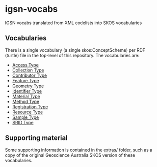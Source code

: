 # igsn-vocabs
IGSN vocabs translated from XML codelists into SKOS vocabularies

## Vocabularies
There is a single vocabulary (a single skos:ConceptScheme) per RDF (turtle) file in the top-level of this repository. The vocabularies are:

* [Access Type](access.ttl)
* [Collection Type](collection.ttl)
* [Contributor Type](contributor.ttl)
* [Feature Type](feature.ttl)
* [Geometry Type](geometry.ttl)
* [Identifier Type](identifier.ttl)
* [Material Type](material.ttl)
* [Method Type](method.ttl)
* [Registration Type](registration.ttl)
* [Resource Type](resource.ttl)
* [Sample Type](sample.ttl)
* [SRID Type](srid.ttl)

## Supporting material
Some supporting information is contained in the [extras/](extras/) folder, such as a copy of the original Geoscience Australia SKOS version of these vocabularies.
